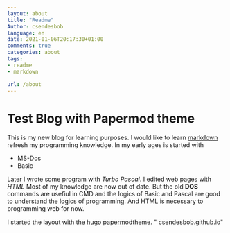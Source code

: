 ```yaml
---
layout: about
title: "Readme"
Author: csendesbob
language: en
date: 2021-01-06T20:17:30+01:00
comments: true
categories: about
tags: 
- readme
- markdown

url: /about
---
```

# Test Blog with Papermod theme

This is my new blog for learning purposes. I would like to learn [markdown](markdownguide.org) refresh my programming knowledge.
In my early ages is started with  
- MS-Dos
- Basic

Later I wrote some program with *Turbo Pascal*. I edited web pages with *HTML* Most of my knowledge are now out of date. But the old **DOS** commands are usefiul in CMD and the logics of Basic and Pascal are good to understand the logics of programming. And HTML is necessary to programming web for now.

I started the layout with the [hugo](https://gohugo.io) [papermod](https://themes.gohugo.io/hugo-papermod/)theme.
" csendesbob.github.io" 
